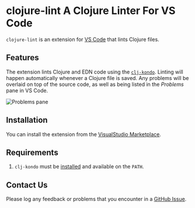 # clojure-lint A Clojure Linter For VS Code

`clojure-lint` is an extension for [VS Code](https://code.visualstudio.com/) that lints Clojure files.

## Features

The extension lints Clojure and EDN code using the [`clj-kondo`](https://github.com/borkdude/clj-kondo). Linting will happen automatically whenever a Clojure file is saved. Any problems will be overlaid on top of the source code, as well as being listed in the *Problems* pane in VS Code.

![Problems pane](https://user-images.githubusercontent.com/448001/59565149-79ad7780-9047-11e9-9dcf-d8776a2b0814.png)

## Installation

You can install the extension from the [VisualStudio Marketplace](https://marketplace.visualstudio.com/items?itemName=marcomorain.clojure-lint).


## Requirements

1. `clj-kondo` must be [installed](https://github.com/borkdude/clj-kondo/blob/master/doc/install.md) and available on the `PATH`.

## Contact Us

Please log any feedback or problems that you encounter in a [GitHub Issue](https://github.com/marcomorain/clojure-lint/issues).

